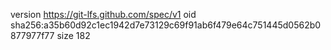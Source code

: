 version https://git-lfs.github.com/spec/v1
oid sha256:a35b60d92c1ec1942d7e73129c69f91ab6f479e64c751445d0562b0877977f77
size 182
